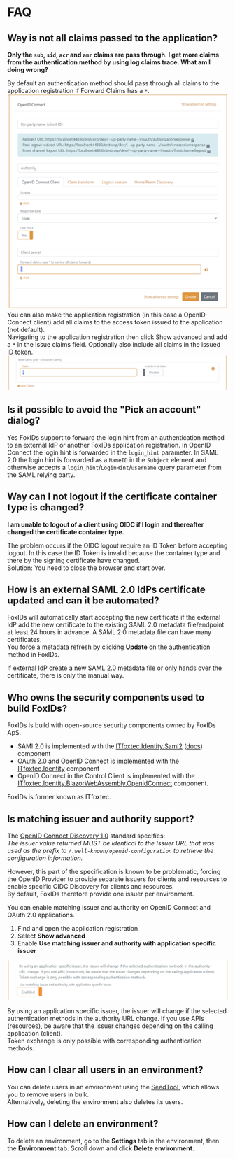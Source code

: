 # FAQ

## Way is not all claims passed to the application?
**Only the `sub`, `sid`, `acr` and `amr` claims are pass through. I get more claims from the authentication method by using log claims trace. What am I doing wrong?**

By default an authentication method should pass through all claims to the application registration if Forward Claims has a `*`.
![Authentication method default pass through all claims to the application registration](images/faq-pass-through-all-claims-auth-method.png)
You can also make the application registration (in this case a OpenID Connect client) add all claims to the access token issued to the application (not default).  
Navigating to the application registration then click Show advanced and add a `*` in the Issue claims field. Optionally also include all claims in the issued ID token.
![Make the application registration issue all claims](images/faq-pass-through-all-claims-app-reg.png)

## Is it possible to avoid the "Pick an account" dialog?
Yes FoxIDs support to forward the login hint from an authentication method to an external IdP or another FoxIDs application registration. In OpenID Connect the login hint is forwarded in the `login_hint` parameter. 
In SAML 2.0 the login hint is forwarded as a `NameID` in the `Subject` element and otherwise accepts a `login_hint`/`LoginHint`/`username` query parameter from the SAML relying party.

## Way can I not logout if the certificate container type is changed?
**I am unable to logout of a client using OIDC if I login and thereafter changed the certificate container type.**

The problem occurs if the OIDC logout require an ID Token before accepting logout. In this case the ID Token is invalid because the container type and there by the signing certificate have changed.  
Solution: You need to close the browser and start over.

## How is an external SAML 2.0 IdPs certificate updated and can it be automated?
FoxIDs will automatically start accepting the new certificate if the external IdP add the new certificate to the existing SAML 2.0 metadata file/endpoint at least 24 hours in advance. A SAML 2.0 metadata file can have many certificates.  
You force a metadata refresh by clicking **Update** on the authentication method in FoxIDs.

If external IdP create a new SAML 2.0 metadata file or only hands over the certificate, there is only the manual way.

## Who owns the security components used to build FoxIDs?
FoxIDs is build with open-source security components owned by FoxIDs ApS. 

- SAMl 2.0 is implemented with the [ITfoxtec.Identity.Saml2](https://github.com/ITfoxtec/ITfoxtec.Identity.Saml2) ([docs](https://www.foxids.com/components/identitysaml2)) component
- OAuth 2.0 and OpenID Connect is implemented with the [ITfoxtec.Identity](https://github.com/ITfoxtec/ITfoxtec.Identity) component
- OpenID Connect in the Control Client is implemented with the [ITfoxtec.Identity.BlazorWebAssembly.OpenidConnect](https://github.com/ITfoxtec/ITfoxtec.Identity.BlazorWebAssembly.OpenidConnect) component.

FoxIDs is former known as ITfoxtec.

## Is matching issuer and authority support?
The [OpenID Connect Discovery 1.0](https://openid.net/specs/openid-connect-discovery-1_0.html) standard specifies:  
*The issuer value returned MUST be identical to the Issuer URL that was used as the prefix to `/.well-known/openid-configuration` to retrieve the configuration information.*

However, this part of the specification is known to be problematic, forcing the OpenID Provider to provide separate issuers for clients and resources to enable specific OIDC Discovery for clients and resources.  
By default, FoxIDs therefore provide one issuer per environment.

You can enable matching issuer and authority on OpenID Connect and OAuth 2.0 applications.

1. Find and open the application registration
2. Select **Show advanced**
3. Enable **Use matching issuer and authority with application specific issuer**
 
![Configure matching issuer and authority](images/fqa-matching-issuer-authority.png)

By using an application specific issuer, the issuer will change if the selected authentication methods in the authority URL change.
If you use APIs (resources), be aware that the issuer changes depending on the calling application (client).  
Token exchange is only possible with corresponding authentication methods.

## How can I clear all users in an environment?
You can delete users in an environment using the [SeedTool](users-upload.md), which allows you to remove users in bulk.  
Alternatively, deleting the environment also deletes its users.

## How can I delete an environment?
To delete an environment, go to the **Settings** tab in the environment, then the **Environment** tab. Scroll down and click **Delete environment**.
